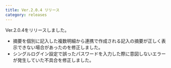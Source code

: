 ```yaml
---
title: Ver.2.0.4 リリース
category: releases
---
```


Ver.2.0.4をリリースしました。

* 摘要を個別に記入した複数明細から連携で作成される記入の摘要が正しく表示できない場合があったのを修正しました。
* シングルログイン設定で誤ったパスワードを入力した際に意図しないエラーが発生していた不具合を修正しました。
